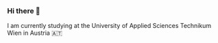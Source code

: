 ### Hi there 👋

I am currently studying at the University of Applied Sciences Technikum Wien in Austria :austria:
